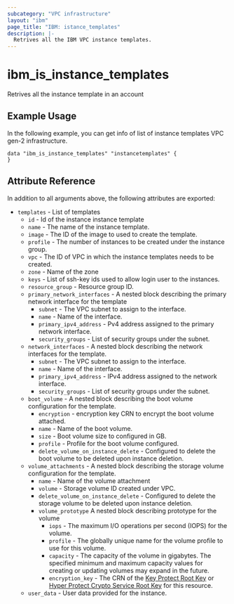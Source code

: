 ```yaml
---
subcategory: "VPC infrastructure"
layout: "ibm"
page_title: "IBM: istance_templates"
description: |-
  Retrives all the IBM VPC instance templates.
---
```


# ibm\_is_instance_templates

Retrives all the instance template in an account

## Example Usage

In the following example, you can get info of list of instance templates VPC gen-2 infrastructure.
```hcl	
data "ibm_is_instance_templates" "instancetemplates" {	   
}

```

## Attribute Reference

In addition to all arguments above, the following attributes are exported:
* `templates` - List of templates
  * `id` - Id of the instance instance template
  * `name` - The name of the instance template.
  * `image` - The ID of the image to used to create the template.
  * `profile` - The number of instances to be created under the instance group.
  * `vpc` - The ID of VPC in which the instance templates needs to be created.
  * `zone` - Name of the zone
  * `keys` - List of ssh-key ids used to allow login user to the instances.
  * `resource_group` - Resource group ID.
  * `primary_network_interfaces` - A nested block describing the primary network interface for the template
    * `subnet` - The VPC subnet to assign to the interface. 
    * `name` - Name of the interface.
    * `primary_ipv4_address` - Pv4 address assigned to the primary network interface.
    * `security_groups` - List of security groups under the subnet.
  * `network_interfaces` - A nested block describing the network interfaces for the template.
    * `subnet` - The VPC subnet to assign to the interface. 
    * `name` - Name of the interface.
    * `primary_ipv4_address` - IPv4 address assigned to the network interface.
    * `security_groups` - List of security groups under the subnet.
  * `boot_volume` - A nested block describing the boot volume configuration for the template.
    * `encryption` - encryption key CRN to encrypt the boot volume attached. 
    * `name` - Name of the boot volume.
    * `size` - Boot volume size to configured in GB.
    * `profile` - Profile for the boot volume configured.
    * `delete_volume_on_instance_delete` - Configured to delete the boot volume to be deleted upon instance deletion.
  * `volume_attachments` - A nested block describing the storage volume configuration for the template. 
    * `name` - Name of the volume attachment
    * `volume` - Storage volume ID created under VPC.
    * `delete_volume_on_instance_delete` - Configured to delete the storage volume to be deleted upon instance deletion.
    * `volume_prototype` A nested block describing prototype for the volume
      * `iops` - The maximum I/O operations per second (IOPS) for the volume.
      * `profile` - The  globally unique name for the volume profile to use for this volume.
      * `capacity` - The capacity of the volume in gigabytes. The specified minimum and maximum capacity values for creating or updating volumes may expand in the future.
      * `encryption_key` - The CRN of the [Key Protect Root Key](https://cloud.ibm.com/docs/key-protect?topic=key-protect-getting-started-tutorial) or [Hyper Protect Crypto Service Root Key](https://cloud.ibm.com/docs/hs-crypto?topic=hs-crypto-get-started) for this resource.
  * `user_data` - User data provided for the instance.
